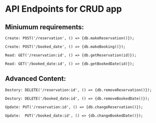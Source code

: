 # API Endpoints for CRUD app

## Miniumum requirements:
```
Create: POST('/reservation', () => {db.makeReservation()});

Create: POST('/booked_date', () => {db.makeBooking()});

Read: GET('/reservation:id', () => {db.getReservation(id)});

Read: GET('/booked_date:id', () => {db.getBookedDate(id)});
```

## Advanced Content:

```
Destory: DELETE('/reservation:id', () => {db.removeReservation()});

Destory: DELETE('/booked_date:id', () => {db.removeBookedDate()});

Update: PUT('/reservation:id', () => {db.changeReservation()});

Update:  PUT('/booked_date:id', () => {db.changeBookedDate()});
```
